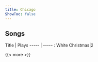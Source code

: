 ```yaml
---
title: Chicago
ShowToc: false
---
```


## Songs
Title | Plays 
----- | ----- : 
White Christmas|2

{{< more >}}